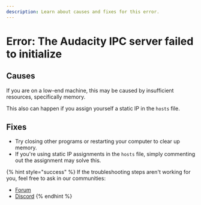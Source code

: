 ```yaml
---
description: Learn about causes and fixes for this error.
---
```


# Error: The Audacity IPC server failed to initialize

## Causes

If you are on a low-end machine, this may be caused by insufficient resources, specifically memory.&#x20;

This also can happen if you assign yourself a static IP in the `hosts` file.

## Fixes

* Try closing other programs or restarting your computer to clear up memory.&#x20;
* If you're using static IP assignments in the `hosts` file, simply commenting out the assignment may solve this.

{% hint style="success" %}
If the troubleshooting steps aren't working for you, feel free to ask in our communities:&#x20;

* [Forum](https://forum.audacityteam.org/)
* [Discord](https://discord.gg/audacity)
{% endhint %}
